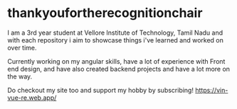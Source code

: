 # thankyoufortherecognitionchair
I am a 3rd year student at Vellore Institute of Technology, Tamil Nadu 
and with each repository i aim to showcase things i've learned and 
worked on over time. 

Currently working on my angular skills, have a lot of experience with Front end design, 
and have also created backend projects and have a lot more on the way.

Do checkout my site too and support my hobby by subscribing!
https://vin-vue-re.web.app/
